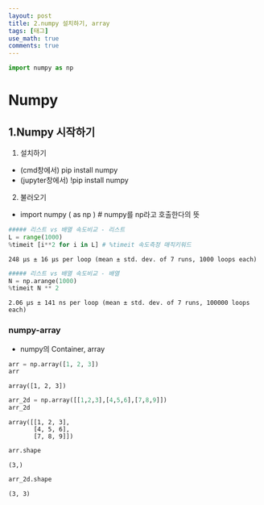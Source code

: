 ```yaml
---
layout: post
title: 2.numpy 설치하기, array
tags: [태그]
use_math: true
comments: true
---
```

```python
import numpy as np
```

# Numpy

## 1.Numpy 시작하기

1. 설치하기  
- (cmd창에서) pip install numpy  
- (jupyter창에서) !pip install numpy  
2. 불러오기
- import numpy ( as np ) # numpy를 np라고 호출한다의 뜻


```python
##### 리스트 vs 배열 속도비교 - 리스트
L = range(1000)
%timeit [i**2 for i in L] # %timeit 속도측정 매직키워드
```

    248 µs ± 16 µs per loop (mean ± std. dev. of 7 runs, 1000 loops each)
    


```python
##### 리스트 vs 배열 속도비교 - 배열
N = np.arange(1000)
%timeit N ** 2
```

    2.06 µs ± 141 ns per loop (mean ± std. dev. of 7 runs, 100000 loops each)
    

### numpy-array
- numpy의 Container, array


```python
arr = np.array([1, 2, 3])
arr
```




    array([1, 2, 3])




```python
arr_2d = np.array([[1,2,3],[4,5,6],[7,8,9]])
arr_2d
```




    array([[1, 2, 3],
           [4, 5, 6],
           [7, 8, 9]])




```python
arr.shape
```




    (3,)




```python
arr_2d.shape
```




    (3, 3)



